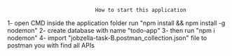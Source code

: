                                 How to start this application

1- open CMD inside the application folder run "npm install && npm install -g nodemon"
2- create database with name "todo-app"
3- then run "npm i nodemon"
4- import "jobzella-task-B.postman_collection.json" file to postman you with find all APIs
